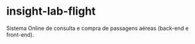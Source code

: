 # insight-lab-flight
Sistema Online de consulta e compra de passagens aéreas (back-end e front-end). 
